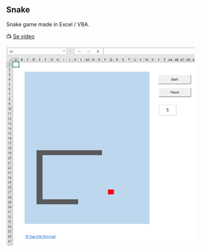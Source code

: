## Snake

Snake game made in Excel / VBA.

:tv: [Se video](https://www.youtube.com/watch?v=0XgempGyP5w)

![Snake.png](resources/images/Snake.png)
